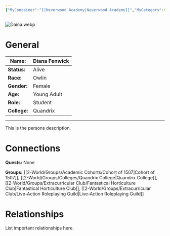 ```yaml
---
{"MyContainer":"[[Neverwood Academy|Neverwood Academy]]","MyCategory":null,"image":"Daina.webp","tags":["Category/People"],"obsidianUIMode":"preview","aliases":null,"NoteStatus":"❓","char_status":"Alive","char_race":"Owlin","char_gender":"Female","char_role":"Student","char_college":"Quandrix","char_items":null,"char_age":"Young Adult","parents":null,"children":null,"enemies":null,"allies":null,"siblings":null,"partner":null,"Connected_Quests":[],"Connected_Groups":["[[Cohort of 1507|Cohort of 1507]]","[[Quandrix College|Quandrix College]]","[[Fantastical Horticulture Club|Fantastical Horticulture Club]]","[[Live-Action Roleplaying Guild|Live-Action Roleplaying Guild]]"],"dg-publish":true,"dg-path":"World/People/Diana Fenwick.md","permalink":"/world/people/diana-fenwick/","dgPassFrontmatter":true,"updated":"2025-10-02T14:20:46.000+01:00"}
---
```



![Daina.webp](/img/user/z_Assets/character_art/NPCs/Cohort%20of%201507/Daina.webp)
# General


| Name:        | Diana Fenwick |
| ------------ | ------------- |
| **Status:**  | Alive         |
| **Race:**    | Owlin         |
| **Gender:**  | Female        |
| **Age:**     | Young Adult   |
| **Role:**    | Student       |
| **College:** | Quandrix      |


---

This is the persons description. 


# Connections


**Quests:** None 

**Groups:** [[2-World/Groups/Academic Cohorts/Cohort of 1507\|Cohort of 1507]], [[2-World/Groups/Colleges/Quandrix College\|Quandrix College]], [[2-World/Groups/Extracurricular Club/Fantastical Horticulture Club\|Fantastical Horticulture Club]], [[2-World/Groups/Extracurricular Club/Live-Action Roleplaying Guild\|Live-Action Roleplaying Guild]]


# Relationships

List important relationships here. 

